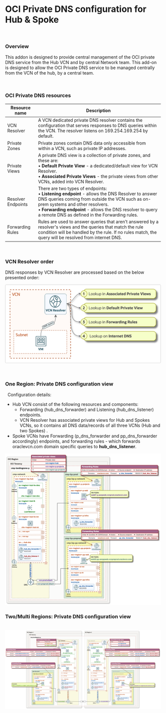 # OCI Private DNS configuration for Hub & Spoke

&nbsp; 

### Overview
This addon is designed to provide central management of the OCI private DNS service from the Hub VCN and by central Network team.
This add-on is designed to allow the OCI Private DNS service to be managed centrally from the VCN of the hub, by a central team.

&nbsp;

### OCI Private DNS resources

| Resource name | Description |
| - | - |
| VCN Resolver | A VCN dedicated private DNS resolver contains the configuration that serves responses to DNS queries within the VCN. The resolver listens on 169.254.169.254 by default. |
| Private Zones | Private zones contain DNS data only accessible from within a VCN, such as private IP addresses. |
| Private Views | A private DNS view is a collection of private zones, and these are:<br>• **Default Private View** - a dedicated/default view for VCN Resolver.<br>• **Associated Private Views** - the private views from other VCNs, added into VCN Resolver. |
| Resolver Endpoints | There are two types of endpoints:<br>• **Listening endpoint** - allows the DNS Resolver to answer DNS queries coming from outside the VCN such as on-prem systems and other resolvers.<br>• **Forwarding endpoint** - allows the DNS resolver to query a remote DNS as defined in the Forwarding rules. |
| Forwarding Rules | Rules are used to answer queries that aren't answered by a resolver's views and the queries that match the rule condition will be handled by the rule. If no rules match, the query will be resolved from internet DNS. |

&nbsp;

### VCN Resolver order 
DNS responses by VCN Resolver are processed based on the below presented order:
&nbsp;

<img src="images/resolver-order.png" width="600" height="value">

&nbsp;

### One Region: Private DNS configuration view
&nbsp;
Configuration details:
  - Hub VCN consist of the following resources and components: 
    - Forwarding (hub_dns_forwarder) and Listening (hub_dns_listener) endpoints.
    - VCN Resolver has associated private views for Hub and Spokes VCNs, so it contains all DNS data/records of all three VCNs (Hub and two Spokes)  .
  - Spoke VCNs have Forwarding (p_dns_forwarder and pp_dns_forwarder accordingly) endpoints, and forwarding rules - which forwards oraclevcn.com domain specific queries to **hub_dns_listener**.

<img src="images/one-region.png" width="900" height="value">



### Two/Multi Regions: Private DNS configuration view
&nbsp;
<img src="images/two-regions.png" width="900" height="value">

